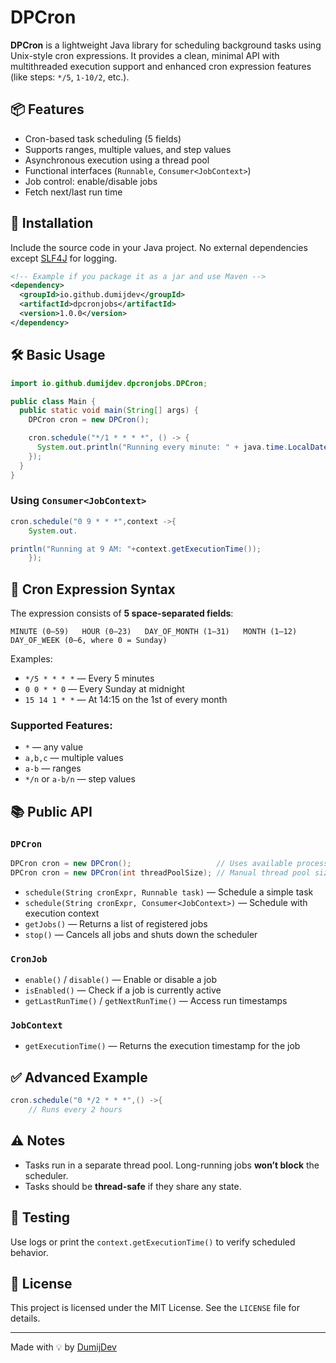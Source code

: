 # DPCron

**DPCron** is a lightweight Java library for scheduling background tasks using Unix-style cron expressions. It provides
a clean, minimal API with multithreaded execution support and enhanced cron expression features (like steps: `*/5`,
`1-10/2`, etc.).

## 📦 Features

- Cron-based task scheduling (5 fields)
- Supports ranges, multiple values, and step values
- Asynchronous execution using a thread pool
- Functional interfaces (`Runnable`, `Consumer<JobContext>`)
- Job control: enable/disable jobs
- Fetch next/last run time

## 🚀 Installation

Include the source code in your Java project. No external dependencies except [SLF4J](http://www.slf4j.org/) for
logging.

```xml
<!-- Example if you package it as a jar and use Maven -->
<dependency>
  <groupId>io.github.dumijdev</groupId>
  <artifactId>dpcronjobs</artifactId>
  <version>1.0.0</version>
</dependency>
```

## 🛠️ Basic Usage

```java
import io.github.dumijdev.dpcronjobs.DPCron;

public class Main {
  public static void main(String[] args) {
    DPCron cron = new DPCron();

    cron.schedule("*/1 * * * *", () -> {
      System.out.println("Running every minute: " + java.time.LocalDateTime.now());
    });
  }
}
```

### Using `Consumer<JobContext>`

```java
cron.schedule("0 9 * * *",context ->{
    System.out.

println("Running at 9 AM: "+context.getExecutionTime());
    });
```

## 🧩 Cron Expression Syntax

The expression consists of **5 space-separated fields**:

```text
MINUTE (0–59)   HOUR (0–23)   DAY_OF_MONTH (1–31)   MONTH (1–12)   DAY_OF_WEEK (0–6, where 0 = Sunday)
```

Examples:

- `*/5 * * * *` — Every 5 minutes
- `0 0 * * 0` — Every Sunday at midnight
- `15 14 1 * *` — At 14:15 on the 1st of every month

### Supported Features:

- `*` — any value
- `a,b,c` — multiple values
- `a-b` — ranges
- `*/n` or `a-b/n` — step values

## 📚 Public API

### `DPCron`

```java
DPCron cron = new DPCron();                   // Uses available processors
DPCron cron = new DPCron(int threadPoolSize); // Manual thread pool size
```

- `schedule(String cronExpr, Runnable task)` — Schedule a simple task
- `schedule(String cronExpr, Consumer<JobContext>)` — Schedule with execution context
- `getJobs()` — Returns a list of registered jobs
- `stop()` — Cancels all jobs and shuts down the scheduler

### `CronJob`

- `enable()` / `disable()` — Enable or disable a job
- `isEnabled()` — Check if a job is currently active
- `getLastRunTime()` / `getNextRunTime()` — Access run timestamps

### `JobContext`

- `getExecutionTime()` — Returns the execution timestamp for the job

## ✅ Advanced Example

```java
cron.schedule("0 */2 * * *",() ->{
    // Runs every 2 hours
```

## ⚠️ Notes

- Tasks run in a separate thread pool. Long-running jobs **won’t block** the scheduler.
- Tasks should be **thread-safe** if they share any state.

## 🧪 Testing

Use logs or print the `context.getExecutionTime()` to verify scheduled behavior.

## 📄 License

This project is licensed under the MIT License. See the `LICENSE` file for details.

---

Made with 💡 by [DumijDev](https://github.com/dumijdev)

```